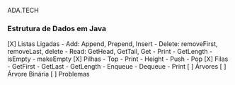 ADA.TECH

### Estrutura de Dados em Java ###

[X] Listas Ligadas
    - Add: Append, Prepend, Insert
    - Delete: removeFirst, removeLast, delete
    - Read: GetHead, GetTail, Get
    - Print
    - GetLength
    - isEmpty
    - makeEmpty
[X] Pilhas
    - Top 
    - Print 
    - Height
    - Push
    - Pop
[X] Filas
    - GetFirst
    - GetLast
    - GetLength
    - Enqueue
    - Dequeue
    - Print
[ ] Árvores
[ ] Árvore Binária
[ ] Problemas
